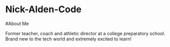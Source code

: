 # Nick-Alden-Code

#About Me

Former teacher, coach and athletic director at a college preparatory school. Brand new to the tech world and extremely excited to learn!
